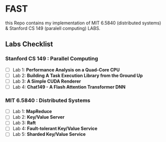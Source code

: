 # FAST
this Repo contains my implementation of MIT 6.5840 (distributed systems) &amp; Stanford CS 149 (paralell computing) LABS.
## Labs Checklist

### Stanford CS 149 : **Parallel Computing**
- [ ] Lab 1: **Performance Analysis on a Quad-Core CPU**
- [ ] Lab 2: **Building A Task Execution Library from the Ground Up**
- [ ] Lab 3: **A Simple CUDA Renderer**
- [ ] Lab 4: **Chat149 - A Flash Attention Transformer DNN**

### MIT 6.5840 : **Distributed Systems**
- [ ] Lab 1: **MapReduce**
- [ ] Lab 2: **Key/Value Server**
- [ ] Lab 3: **Raft**
- [ ] Lab 4: **Fault-tolerant Key/Value Service**
- [ ] Lab 5: **Sharded Key/Value Service**
